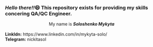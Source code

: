 <h3><i>Hello there!!</i>&#128516; This repository exists for providing my skills concering QA/QC Engineer.</h3>
<div style="text-align: center;">My name is <b><i>Soloshenko Mykyta</i></b></div><br>
<b>LinkIdn:</b> https://www.linkedin.com/in/mykyta-solo/<br>
<b>Telegram:</b> nickitasol

